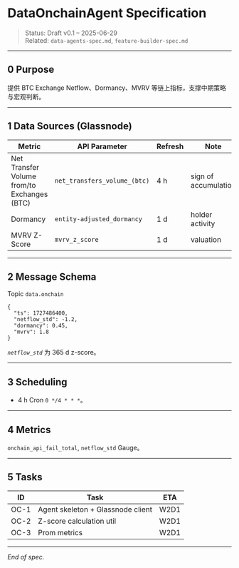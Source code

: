 # DataOnchainAgent Specification

> Status: Draft v0.1 – 2025-06-29  
> Related: `data-agents-spec.md`, `feature-builder-spec.md`

---

## 0  Purpose
提供 BTC Exchange Netflow、Dormancy、MVRV 等链上指标，支撑中期策略与宏观判断。

---

## 1  Data Sources (Glassnode)
| Metric | API Parameter | Refresh | Note |
|--------|---------------|---------|------|
| Net Transfer Volume from/to Exchanges (BTC) | `net_transfers_volume_(btc)` | 4 h | sign of accumulation |
| Dormancy | `entity-adjusted_dormancy` | 1 d | holder activity |
| MVRV Z-Score | `mvrv_z_score` | 1 d | valuation | 

---

## 2  Message Schema
Topic `data.onchain`
```jsonc
{
  "ts": 1727486400,
  "netflow_std": -1.2,
  "dormancy": 0.45,
  "mvrv": 1.8
}
```
*`netflow_std`* 为 365 d z-score。

---

## 3  Scheduling
* 4 h Cron `0 */4 * * *`。

---

## 4  Metrics
`onchain_api_fail_total`, `netflow_std` Gauge。

---

## 5  Tasks
| ID | Task | ETA |
|----|------|-----|
| OC-1 | Agent skeleton + Glassnode client | W2D1 |
| OC-2 | Z-score calculation util | W2D1 |
| OC-3 | Prom metrics | W2D1 |

---

*End of spec.* 